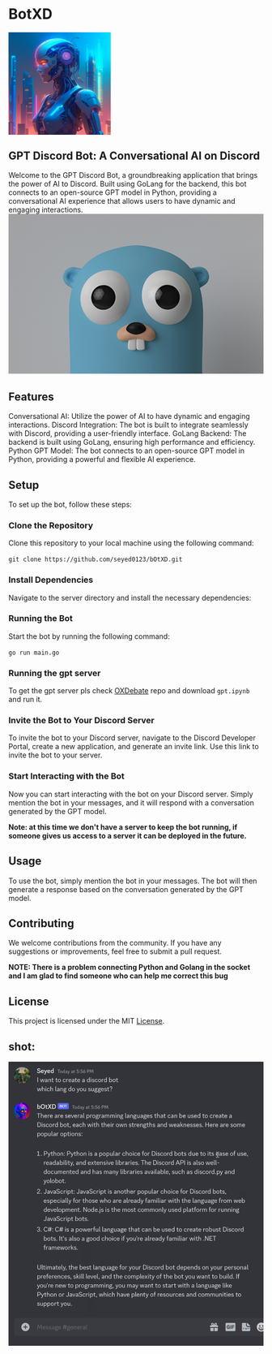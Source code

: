 # BotXD
<img src="shots/photo.jpg" width="40%" align="center">

## GPT Discord Bot: A Conversational AI on Discord
Welcome to the GPT Discord Bot, a groundbreaking application that brings the power of AI to Discord. Built using GoLang for the backend, this bot connects to an open-source GPT model in Python, providing a conversational AI experience that allows users to have dynamic and engaging interactions.
![](https://raw.githubusercontent.com/james4k/gopher/master/preview.jpg)
## Features
Conversational AI: Utilize the power of AI to have dynamic and engaging interactions.
Discord Integration: The bot is built to integrate seamlessly with Discord, providing a user-friendly interface.
GoLang Backend: The backend is built using GoLang, ensuring high performance and efficiency.
Python GPT Model: The bot connects to an open-source GPT model in Python, providing a powerful and flexible AI experience.
## Setup
To set up the bot, follow these steps:

### Clone the Repository
Clone this repository to your local machine using the following command:

`git clone https://github.com/seyed0123/bOtXD.git`
### Install Dependencies
Navigate to the server directory and install the necessary dependencies:

### Running the Bot
Start the bot by running the following command:

`go run main.go`

### Running the gpt server
To get the gpt server pls check [OXDebate](https://www.github.com/seyed0123/OXDebate) repo and download `gpt.ipynb` and run it.

### Invite the Bot to Your Discord Server
To invite the bot to your Discord server, navigate to the Discord Developer Portal, create a new application, and generate an invite link. Use this link to invite the bot to your server.

### Start Interacting with the Bot
Now you can start interacting with the bot on your Discord server. Simply mention the bot in your messages, and it will respond with a conversation generated by the GPT model.

<strong>Note: at this time we don't have a server to keep the bot running, if someone gives us access to a server it can be deployed in the future.</strong>
## Usage
To use the bot, simply mention the bot in your messages. The bot will then generate a response based on the conversation generated by the GPT model.

## Contributing
We welcome contributions from the community. If you have any suggestions or improvements, feel free to submit a pull request.

<strong>NOTE: There is a problem connecting Python and Golang in the socket and I am glad to find someone who can help me correct this bug</strong>
## License
This project is licensed under the MIT [License](LICENCE).
## shot:
![](shots/Shot%200001.png)
